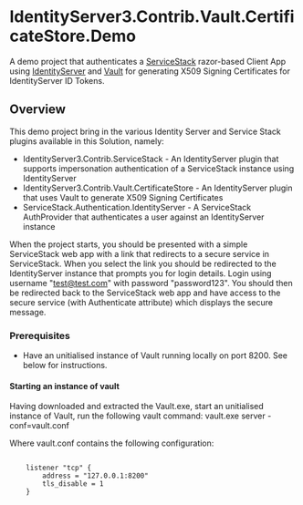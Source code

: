 # IdentityServer3.Contrib.Vault.CertificateStore.Demo

A demo project that authenticates a [ServiceStack](https://servicestack.net/) razor-based Client App using [IdentityServer](https://identityserver.github.io/) and [Vault](https://www.vaultproject.io/) for generating X509 Signing Certificates for IdentityServer ID Tokens.

## Overview
This demo project bring in the various Identity Server and Service Stack plugins available in this Solution, namely:
* IdentityServer3.Contrib.ServiceStack - An IdentityServer plugin that supports impersonation authentication of a ServiceStack instance using IdentityServer
* IdentityServer3.Contrib.Vault.CertificateStore - An IdentityServer plugin that uses Vault to generate X509 Signing Certificates
* ServiceStack.Authentication.IdentityServer - A ServiceStack AuthProvider that authenticates a user against an IdentityServer instance

When the project starts, you should be presented with a simple ServiceStack web app with a link that redirects to a secure service in ServiceStack. When you select the link you should be redirected to the IdentityServer instance that prompts you for login details.  Login using username "test@test.com" with password "password123".  You should then be redirected back to the ServiceStack web app and have access to the secure service (with Authenticate attribute) which displays the secure message.

### Prerequisites
* Have an unitialised instance of Vault running locally on port 8200.  See below for instructions.

#### Starting an instance of vault
Having downloaded and extracted the Vault.exe, start an unitialised instance of Vault, run the following vault command:
    vault.exe server -conf=vault.conf
        
Where vault.conf contains the following configuration:
<pre>
<code>
    listener "tcp" {
        address = "127.0.0.1:8200"
        tls_disable = 1
    }
</code>
</pre>